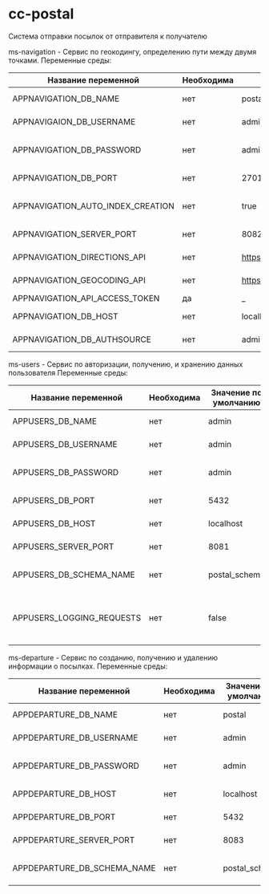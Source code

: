 # cc-postal

Система отправки посылок от отправителя к получателю

ms-navigation - Сервис по геокодингу, определению пути между двумя точками.
Переменные среды:

| Название переменной               | Необходима | Значение по умолчанию                                   |Описание                                   |
| ----------------------------------|------------|---------------------------------------------------------|-------------------------------------------|
| APPNAVIGATION_DB_NAME           | нет        |    postal                                               |Имя базы данных                            | 
| APPNAVIGAION_DB_USERNAME          | нет        |    admin                                                |Пользователь базы данных                   |
| APPNAVIGATION_DB_PASSWORD         | нет        |    admin                                                |Пароль для пользователя базы данных        |
| APPNAVIGATION_DB_PORT             | нет        |    27017                                                |Порт сервера базы данных                   | 
| APPNAVIGATION_AUTO_INDEX_CREATION | нет        |     true                                                | Автоматическое создание индексов          |
| APPNAVIGATION_SERVER_PORT         | нет        |    8082                                                 |Порт сервера приложения                    |
| APPNAVIGATION_DIRECTIONS_API      | нет        |    https://api.mapbox.com/directions/v5/mapbox/driving/ | URL от API для получения пути             |
| APPNAVIGATION_GEOCODING_API       | нет        |    https://api.mapbox.com/geocoding/v5/mapbox.places/   | URL от API для геокодирования             |
| APPNAVIGATION_API_ACCESS_TOKEN    | да         |   _                                                     | токен для API                             |
| APPNAVIGATION_DB_HOST             | нет        |   localhost                                             | хост базы данных                          |
| APPNAVIGATION_DB_AUTHSOURCE       | нет        |   admin                                                 | база аутентификации                       |


ms-users - Сервис по авторизации, получению, и хранению данных пользователя
Переменные среды:

| Название переменной               | Необходима | Значение по умолчанию                                   |Описание                                   |
| ----------------------------------|------------|---------------------------------------------------------|-------------------------------------------|
| APPUSERS_DB_NAME                  | нет        |    admin                                                | Имя базы данных                            | 
| APPUSERS_DB_USERNAME              | нет        |    admin                                                | Пользователь базы данных                   |
| APPUSERS_DB_PASSWORD              | нет        |    admin                                                | Пароль для пользователя базы данных        |
| APPUSERS_DB_PORT                  | нет        |    5432                                                 | Порт сервера базы данных                   | 
| APPUSERS_DB_HOST                  | нет        |    localhost                                            | Хост сервера базы данных            |
| APPUSERS_SERVER_PORT              | нет        |    8081                                                 | Порт сервера приложения                    |
| APPUSERS_DB_SCHEMA_NAME           | нет        |    postal_schema                                        | Стандартная схема базы данных            |
| APPUSERS_LOGGING_REQUESTS         | нет        |    false                                                | True - логирование всех входящих запросов             |


ms-departure - Сервис по созданию, получению и удалению информации о посылках.
Переменные среды:

| Название переменной               | Необходима | Значение по умолчанию                                   |Описание                                   |
| ----------------------------------|------------|---------------------------------------------------------|-------------------------------------------|
| APPDEPARTURE_DB_NAME              | нет        |    postal                                               | Имя базы данных                           | 
| APPDEPARTURE_DB_USERNAME          | нет        |    admin                                                | Пользователь базы данных                  |
| APPDEPARTURE_DB_PASSWORD          | нет        |    admin                                                | Пароль для пользователя базы данных       |
| APPDEPARTURE_DB_HOST              | нет        |    localhost                                            | Хост сервера базы данных                  |
| APPDEPARTURE_DB_PORT              | нет        |    5432                                                 | Порт сервера базы данных                  | 
| APPDEPARTURE_SERVER_PORT          | нет        |    8083                                                 | Порт сервера приложения                   |
| APPDEPARTURE_DB_SCHEMA_NAME       | нет        |    postal_schema                                        | Стандартная схема базы данных             |